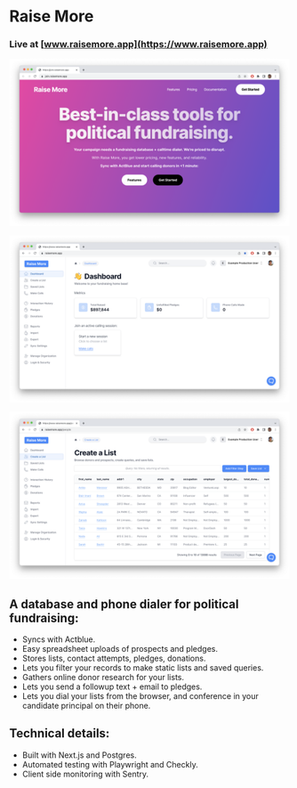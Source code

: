 # Raise More

### Live at [www.raisemore.app](https://www.raisemore.app)

![](public/ss-1.png?raw=true)

![](public/ss-7.png?raw=true)

![](public/ss-6.png?raw=true)

## A database and phone dialer for political fundraising:

-   Syncs with Actblue.
-   Easy spreadsheet uploads of prospects and pledges.
-   Stores lists, contact attempts, pledges, donations.
-   Lets you filter your records to make static lists and saved queries.
-   Gathers online donor research for your lists.
-   Lets you send a followup text + email to pledges.
-   Lets you dial your lists from the browser, and conference in your candidate principal on their phone.

## Technical details:

-   Built with Next.js and Postgres.
-   Automated testing with Playwright and Checkly.
-   Client side monitoring with Sentry.
